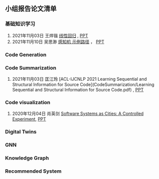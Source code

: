 ## 小组报告论文清单

### 基础知识学习
1. 2021年11月03日 王烨锴 [线性回归](BasicKnowledge/readme.md) , [PPT](BasicKnowledge/readme.md)
2. 2021年11月10日 吴思渺 [感知机 示例路径](BasicKnowledge/readme.md) ， [PPT](BasicKnowledge/readme.md)


### Code Generation

### Code Summarization
1. 2021年11月03日 匡江玲 [ACL-IJCNLP 2021 Learning Sequential and Structural Information for Source Code](CodeSummarization/Learning Sequential and Structural Information for Source Code.pdf) , [PPT](CodeSummarization/readme.md)


### Code  visualization
1. 2020年12月04日  肖英剑   [Software Systems as Cities: A Controlled Experiment](https://github.com/lihongweimail/SoftwareEngineering_MustReadingPaper/blob/main/CodeVisualization/ICSE2011%20CODECITY_%20Software%20systems%20as%20cities_%20a%20controlled%20experiment.pdf),        [PPT](https://github.com/lihongweimail/SoftwareEngineering_MustReadingPaper/blob/main/CodeVisualization/Software%20Systems%20as%20Cities.pptx)


### Digital Twins

### GNN

### Knowledge Graph

### Recommended System
